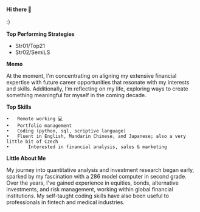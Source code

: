 **Hi there 👋**

:）


**Top Performing Strategies**
- Str01/Top21
- Str02/SemiLS


**Memo**

At the moment, I'm concentrating on aligning my extensive financial expertise with future career opportunities that resonate with my interests and skills. Additionally, I’m reflecting on my life, exploring ways to create something meaningful for myself in the coming decade.


**Top Skills**

	•	Remote working 💻
	•	Portfolio management
	•	Coding (python, sql, scriptive language)
	•	Fluent in English, Mandarin Chinese, and Japanese; also a very little bit of Czech 
	•       Interested in financial analysis, sales & marketing


  
**Little About Me**

My journey into quantitative analysis and investment research began early, sparked by my fascination with a 286 model computer in second grade. Over the years, I've gained experience in equities, bonds, alternative investments, and risk management, working within global financial institutions. My self-taught coding skills have also been useful to professionals in fintech and medical industries.
